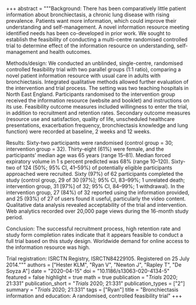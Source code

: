 +++
abstract = """Background: There has been comparatively little patient information about bronchiectasis, a chronic lung disease with rising prevalence. Patients want more information, which could improve their understanding and self-management. A novel information resource meeting identified needs has been co-developed in prior work. We sought to establish the feasibility of conducting a multi-centre randomised controlled trial to determine effect of the information resource on understanding, self-management and health outcomes.

Methods/design: We conducted an unblinded, single-centre, randomised controlled feasibility trial with two parallel groups (1:1 ratio), comparing a novel patient information resource with usual care in adults with bronchiectasis. Integrated qualitative methods allowed further evaluation of the intervention and trial process. The setting was two teaching hospitals in North East England. Participants randomised to the intervention group received the information resource (website and booklet) and instructions on its use. Feasibility outcome measures included willingness to enter the trial, in addition to recruitment and retention rates. Secondary outcome measures (resource use and satisfaction, quality of life, unscheduled healthcare presentations, exacerbation frequency, bronchiectasis knowledge and lung function) were recorded at baseline, 2 weeks and 12 weeks.

Results: Sixty-two participants were randomised (control group = 30; intervention group = 32). Thirty-eight (61%) were female, and the participants’ median age was 65 years (range 15–81). Median forced expiratory volume in 1 s percent predicted was 68% (range 10–120). Sixty-two of 124 (50%; 95% CI, 41–59%) of potentially eligible participants approached were recruited. Sixty (97%) of 62 participants completed the study (control group, 29 of 30 [97%]; 95% CI, 83–99%; 1 unrelated death; intervention group, 31 [97%] of 32; 95% CI, 84–99%; 1 withdrawal). In the intervention group, 27 (84%) of 32 reported using the information provided, and 25 (93%) of 27 of users found it useful, particularly the video content. Qualitative data analysis revealed acceptability of the trial and intervention. Web analytics recorded over 20,000 page views during the 16-month study period.

Conclusion: The successful recruitment process, high retention rate and study form completion rates indicate that it appears feasible to conduct a full trial based on this study design. Worldwide demand for online access to the information resource was high.

Trial registration: ISRCTN Registry, ISRCTN84229105. Registered on 25 July 2014."""
authors = ["Hester KLM", "Ryan V", "Newton J", "Rapley T", "De Soyza A"]
date = "2020-04-15"
doi = "10.1186/s13063-020-4134-5"
featured = false
highlight = true
math = true
publication = "*Trials* 2020; 21:331"
publication_short = "*Trials* 2020; 21:331"
publication_types = ["2"]
summary = "*Trials* 2020; 21:331"
tags = ["Ryan"]
title = "Bronchiectasis information and education: A randomised, controlled feasibility trial"
+++
